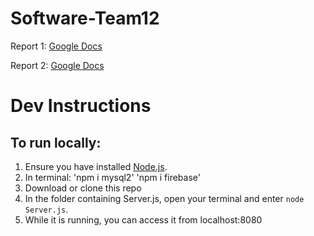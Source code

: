 # Software-Team12
Report 1: [Google Docs](https://docs.google.com/document/d/1q1VkaWLZzXKBJ516M2U033OHLpezzJGegtDqasFO7yg/edit?usp=sharing)

Report 2: [Google Docs](https://docs.google.com/document/d/1nOkCGrnlludJP9I8p_BfKyL3k4lIL6Vw4cnOBO92rp0/edit?usp=sharing)
# Dev Instructions
## To run locally:
1. Ensure you have installed [Node.js](https://nodejs.org/en/).
2. In terminal:
    'npm i mysql2'
    'npm i firebase'
2. Download or clone this repo
3. In the folder containing Server.js, open your terminal and enter `node Server.js`.
4. While it is running, you can access it from localhost:8080
